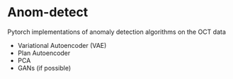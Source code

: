 # Anom-detect
Pytorch implementations of anomaly detection algorithms on the OCT data
* Variational Autoencoder (VAE)
* Plan Autoencoder
* PCA
* GANs (if possible)
